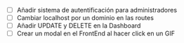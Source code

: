 - [ ] Añadir sistema de autentificación para administradores
- [ ] Cambiar localhost por un dominio en las routes
- [ ] Añadir UPDATE y DELETE en la Dashboard
- [ ] Crear un modal en el FrontEnd al hacer click en un GIF